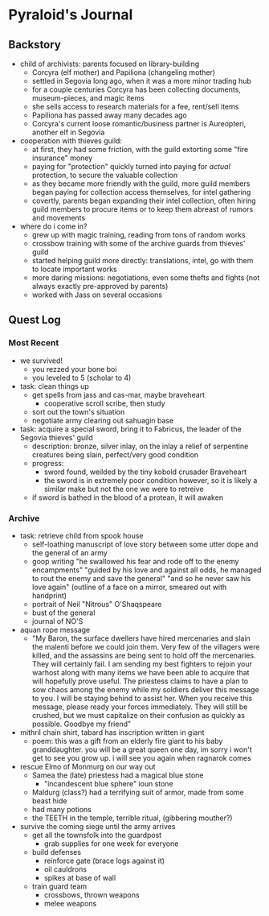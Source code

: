 # Pyraloid's Journal
## Backstory
- child of archivists: parents focused on library-building
    - Corcyra (elf mother) and Papiliona (changeling mother)
    - settled in Segovia long ago, when it was a more minor trading hub
    - for a couple centuries Corcyra has been collecting documents, museum-pieces, and magic items
    - she sells access to research materials for a fee, rent/sell items
    - Papiliona has passed away many decades ago
    - Corcyra's current loose romantic/business partner is Aureopteri, another elf in Segovia
- cooperation with thieves guild:
    - at first, they had some friction, with the guild extorting some "fire insurance" money
    - paying for "protection" quickly turned into paying for *actual* protection, to secure the valuable collection
    - as they became more friendly with the guild, more guild members began paying for collection access themselves, for intel gathering
    - covertly, parents began expanding their intel collection, often hiring guild members to procure items or to keep them abreast of rumors and movements
- where do i come in?
    - grew up with magic training, reading from tons of random works
    - crossbow training with some of the archive guards from thieves' guild
    - started helping guild more directly: translations, intel, go with them to locate important works
    - more daring missions: negotiations, even some thefts and fights (not always exactly pre-approved by parents)
    - worked with Jass on several occasions

## Quest Log
### Most Recent
- we survived!
    - you rezzed your bone boi
    - you leveled to 5 (scholar to 4)
- task: clean things up
    - get spells from jass and cas-mar, maybe braveheart
        - cooperative scroll scribe, then study
    - sort out the town's situation
    - negotiate army clearing out sahuagin base
- task: acquire a special sword, bring it to Fabricus, the leader of the Segovia thieves' guild
    - description: bronze, silver inlay, on the inlay a relief of serpentine creatures being slain, perfect/very good condition
    - progress:
        - sword found, weilded by the tiny kobold crusader Braveheart
        - the sword is in extremely poor condition however, so it is likely a similar make but not the one we were to retreive
    - if sword is bathed in the blood of a protean, it will awaken

### Archive
- task: retrieve child from spook house
    - self-loathing manuscript of love story between some utter dope and the general of an army
    - goop writing
        "he swallowed his fear and rode off to the enemy encampments"
        "guided by his love and against all odds, he managed to rout the enemy and save the general"
        "and so he never saw his love again"
        (outline of a face on a mirror, smeared out with handprint)
    - portrait of Neil "Nitrous" O'Shaqspeare
    - bust of the general
    - journal of NO'S
- aquan rope message
    - "My Baron, the surface dwellers have hired mercenaries and slain the malenti before we could join them. Very few of the villagers were killed, and the assassins are being sent to hold off the mercenaries. They will certainly fail. I am sending my best fighters to rejoin your warhost along with many items we have been able to acquire that will hopefully prove useful. The priestess claims to have a plan to sow chaos among the enemy while my soldiers deliver this message to you. I will be staying behind to assist her. When you receive this message, please ready your forces immediately. They will still be crushed, but we must capitalize on their confusion as quickly as possible. Goodbye my friend"
- mithril chain shirt, tabard has inscription written in giant
    - poem: this was a gift from an elderly fire giant to his baby granddaughter. you will be a great queen one day, im sorry i won't get to see you grow up. i will see you again when ragnarok comes
- rescue Elmo of Monmurg on our way out
    - Samea the (late) priestess had a magical blue stone
        - "incandescent blue sphere" ioun stone
    - Maldurg (class?) had a terrifying suit of armor, made from some beast hide
    - had many potions
    - the TEETH in the temple, terrible ritual, (gibbering mouther?)
- survive the coming siege until the army arrives
    - get all the townsfolk into the guardpost
        - grab supplies for one week for everyone
    - build defenses
        - reinforce gate (brace logs against it)
        - oil cauldrons
        - spikes at base of wall
    - train guard team
        - crossbows, thrown weapons
        - melee weapons

